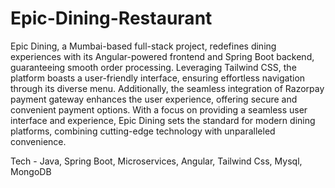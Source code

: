 # Epic-Dining-Restaurant
Epic Dining, a Mumbai-based full-stack project, redefines dining experiences with its Angular-powered frontend and Spring Boot backend, guaranteeing smooth order processing. Leveraging Tailwind CSS, the platform boasts a user-friendly interface, ensuring effortless navigation through its diverse menu. Additionally, the seamless integration of Razorpay payment gateway enhances the user experience, offering secure and convenient payment options. With a focus on providing a seamless user interface and experience, Epic Dining sets the standard for modern dining platforms, combining cutting-edge technology with unparalleled convenience.

Tech - Java, Spring Boot, Microservices, Angular, Tailwind Css, Mysql, MongoDB
